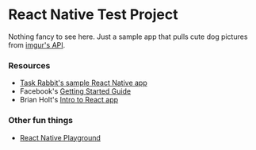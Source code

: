 # React Native Test Project

Nothing fancy to see here. Just a sample app that pulls cute dog pictures from [imgur's API](https://api.imgur.com/endpoints/gallery#gallery-search).

### Resources

* [Task Rabbit's sample React Native app](https://github.com/taskrabbit/ReactNativeSampleApp/)
* Facebook's [Getting Started Guide](https://facebook.github.io/react-native/docs/getting-started.html)
* Brian Holt's [Intro to React app](https://github.com/derrickshowers/es6-react-pres/tree/master/completed)

### Other fun things

* [React Native Playground](https://rnplay.org/apps/picks)
